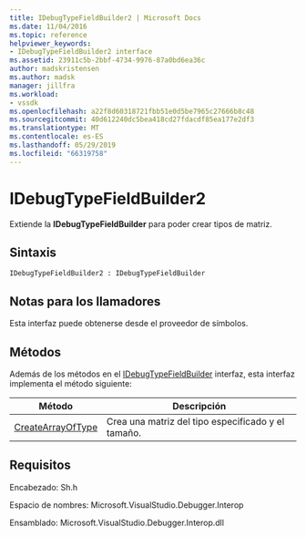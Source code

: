 ```yaml
---
title: IDebugTypeFieldBuilder2 | Microsoft Docs
ms.date: 11/04/2016
ms.topic: reference
helpviewer_keywords:
- IDebugTypeFieldBuilder2 interface
ms.assetid: 23911c5b-2bbf-4734-9976-87a0bd6ea36c
author: madskristensen
ms.author: madsk
manager: jillfra
ms.workload:
- vssdk
ms.openlocfilehash: a22f8d60318721fbb51e0d5be7965c27666b8c48
ms.sourcegitcommit: 40d612240dc5bea418cd27fdacdf85ea177e2df3
ms.translationtype: MT
ms.contentlocale: es-ES
ms.lasthandoff: 05/29/2019
ms.locfileid: "66319758"
---
```

# <a name="idebugtypefieldbuilder2"></a>IDebugTypeFieldBuilder2
Extiende la **IDebugTypeFieldBuilder** para poder crear tipos de matriz.

## <a name="syntax"></a>Sintaxis

```
IDebugTypeFieldBuilder2 : IDebugTypeFieldBuilder
```

## <a name="notes-for-callers"></a>Notas para los llamadores
 Esta interfaz puede obtenerse desde el proveedor de símbolos.

## <a name="methods"></a>Métodos
 Además de los métodos en el [IDebugTypeFieldBuilder](../../../extensibility/debugger/reference/idebugtypefieldbuilder.md) interfaz, esta interfaz implementa el método siguiente:

|Método|Descripción|
|------------|-----------------|
|[CreateArrayOfType](../../../extensibility/debugger/reference/idebugtypefieldbuilder2-createarrayoftype.md)|Crea una matriz del tipo especificado y el tamaño.|

## <a name="requirements"></a>Requisitos
 Encabezado: Sh.h

 Espacio de nombres:  Microsoft.VisualStudio.Debugger.Interop

 Ensamblado: Microsoft.VisualStudio.Debugger.Interop.dll